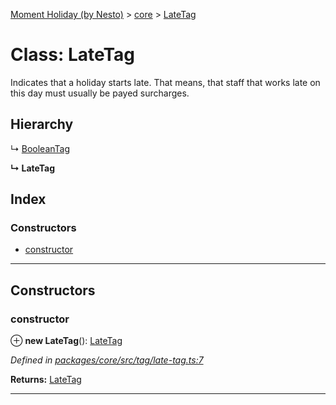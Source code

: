 [Moment Holiday (by Nesto)](../README.md) > [core](../modules/core.md) > [LateTag](../classes/core.latetag.md)

# Class: LateTag

Indicates that a holiday starts late. That means, that staff that works late on this day must usually be payed surcharges.

## Hierarchy

↳  [BooleanTag](core.booleantag.md)

**↳ LateTag**

## Index

### Constructors

* [constructor](core.latetag.md#constructor)

---

## Constructors

<a id="constructor"></a>

###  constructor

⊕ **new LateTag**(): [LateTag](core.latetag.md)

*Defined in [packages/core/src/tag/late-tag.ts:7](https://github.com/nesto-software/moment-holiday/blob/c39e49d/packages/core/src/tag/late-tag.ts#L7)*

**Returns:** [LateTag](core.latetag.md)

___

